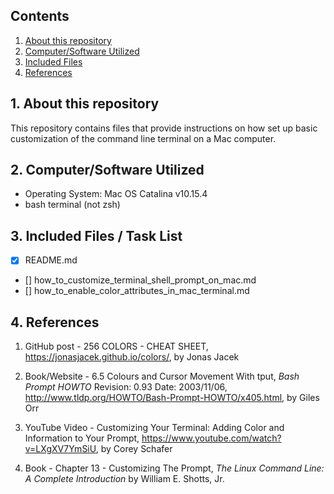 ## Contents

1. [About this repository](##About-this-repository)
2. [Computer/Software Utilized](##Computer/Software-Utilized)
3. [Included Files](##Included-Files)
4. [References](##References)

## 1. About this repository

This repository contains files that provide instructions on how set up basic customization of the command line terminal on a Mac computer.

## 2. Computer/Software Utilized
* Operating System:  Mac OS Catalina v10.15.4
* bash terminal (not zsh)

## 3. Included Files / Task List
- [X] README.md  
- [] how_to_customize_terminal_shell_prompt_on_mac.md  
- [] how_to_enable_color_attributes_in_mac_terminal.md


## 4. References
1. GitHub post - 256 COLORS - CHEAT SHEET, https://jonasjacek.github.io/colors/, by Jonas Jacek

2. Book/Website - 6.5 Colours and Cursor Movement With tput, *Bash Prompt HOWTO* Revision: 0.93 Date: 2003/11/06, http://www.tldp.org/HOWTO/Bash-Prompt-HOWTO/x405.html, by Giles Orr

3. YouTube Video - Customizing Your Terminal: Adding Color and Information to Your Prompt, https://www.youtube.com/watch?v=LXgXV7YmSiU, by Corey Schafer

4. Book - Chapter 13 - Customizing The Prompt, *The Linux Command Line:  A Complete Introduction* by William E. Shotts, Jr.
